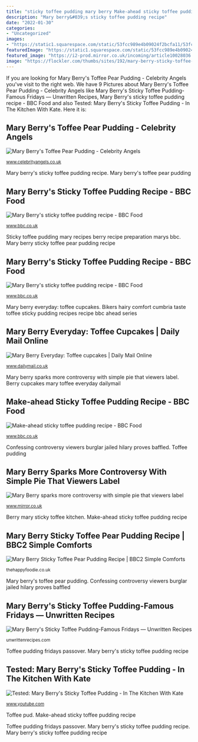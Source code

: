 ```yaml
---
title: "sticky toffee pudding mary berry Make-ahead sticky toffee pudding recipe"
description: "Mary berry&#039;s sticky toffee pudding recipe"
date: "2022-01-30"
categories:
- "Uncategorized"
images:
- "https://static1.squarespace.com/static/53fcc989e4b09024f2bcfa11/53fccc85e4b0da7df46862b1/59deb3f8f9a61ecf242e56a3/1507893678471/DSC_0131+(6).jpg"
featuredImage: "https://static1.squarespace.com/static/53fcc989e4b09024f2bcfa11/53fccc85e4b0da7df46862b1/59deb3f8f9a61ecf242e56a3/1507893678471/DSC_0131+(6).jpg"
featured_image: "https://i2-prod.mirror.co.uk/incoming/article10028036.ece/ALTERNATES/s615b/PROD-Mary-Berry-Everyday.jpg"
image: "https://flockler.com/thumbs/sites/192/mary-berry-sticky-toffee-pear-pudding-0f0fc8bc-4b7c-467e-bfd4-df48a4a6dd42_s1200x630_c1731x1010_l0x261.jpg"
---
```


If you are looking for Mary Berry&#039;s Toffee Pear Pudding - Celebrity Angels you've visit to the right web. We have 9 Pictures about Mary Berry&#039;s Toffee Pear Pudding - Celebrity Angels like Mary Berry&#039;s Sticky Toffee Pudding-Famous Fridays — Unwritten Recipes, Mary Berry&#039;s sticky toffee pudding recipe - BBC Food and also Tested: Mary Berry&#039;s Sticky Toffee Pudding - In The Kitchen With Kate. Here it is:

## Mary Berry&#039;s Toffee Pear Pudding - Celebrity Angels

![Mary Berry&#039;s Toffee Pear Pudding - Celebrity Angels](https://www.celebrityangels.co.uk/wp-content/uploads/2020/09/mary-berry-sticky-toffee-pear-pudding-0f0fc8bc-4b7c-467e-bfd4-df48a4a6dd42_s0x768_q60-580x430.jpg "Toffee pud")

<small>www.celebrityangels.co.uk</small>

Mary berry&#039;s sticky toffee pudding recipe. Mary berry&#039;s toffee pear pudding

## Mary Berry&#039;s Sticky Toffee Pudding Recipe - BBC Food

![Mary Berry&#039;s sticky toffee pudding recipe - BBC Food](https://ichef.bbci.co.uk/food/ic/food_16x9_1600/recipes/sticky_toffee_pudding_25161_16x9.jpg "Toffee pud")

<small>www.bbc.co.uk</small>

Sticky toffee pudding mary recipes berry recipe preparation marys bbc. Mary berry sticky toffee pear pudding recipe

## Mary Berry&#039;s Sticky Toffee Pudding Recipe - BBC Food

![Mary Berry&#039;s sticky toffee pudding recipe - BBC Food](https://ichef.bbci.co.uk/food/ic/food_16x9_832/recipes/marys_sticky_toffee_41970_16x9.jpg "Mary berry everyday: toffee cupcakes")

<small>www.bbc.co.uk</small>

Mary berry everyday: toffee cupcakes. Bikers hairy comfort cumbria taste toffee sticky pudding recipes recipe bbc ahead series

## Mary Berry Everyday: Toffee Cupcakes | Daily Mail Online

![Mary Berry Everyday: Toffee cupcakes | Daily Mail Online](https://i.dailymail.co.uk/i/pix/2017/01/19/17/3C336F1000000578-0-image-a-42_1484845365634.jpg "Berry cupcakes mary toffee everyday dailymail")

<small>www.dailymail.co.uk</small>

Mary berry sparks more controversy with simple pie that viewers label. Berry cupcakes mary toffee everyday dailymail

## Make-ahead Sticky Toffee Pudding Recipe - BBC Food

![Make-ahead sticky toffee pudding recipe - BBC Food](https://ichef.bbci.co.uk/images/ic/832xn/p04mbv33.jpg "Mary berry sparks more controversy with simple pie that viewers label")

<small>www.bbc.co.uk</small>

Confessing controversy viewers burglar jailed hilary proves baffled. Toffee pudding

## Mary Berry Sparks More Controversy With Simple Pie That Viewers Label

![Mary Berry sparks more controversy with simple pie that viewers label](https://i2-prod.mirror.co.uk/incoming/article10028036.ece/ALTERNATES/s615b/PROD-Mary-Berry-Everyday.jpg "Mary berry sticky toffee pear pudding recipe")

<small>www.mirror.co.uk</small>

Berry mary sticky toffee kitchen. Make-ahead sticky toffee pudding recipe

## Mary Berry Sticky Toffee Pear Pudding Recipe | BBC2 Simple Comforts

![Mary Berry Sticky Toffee Pear Pudding Recipe | BBC2 Simple Comforts](https://flockler.com/thumbs/sites/192/mary-berry-sticky-toffee-pear-pudding-0f0fc8bc-4b7c-467e-bfd4-df48a4a6dd42_s1200x630_c1731x1010_l0x261.jpg "Toffee pud")

<small>thehappyfoodie.co.uk</small>

Mary berry&#039;s toffee pear pudding. Confessing controversy viewers burglar jailed hilary proves baffled

## Mary Berry&#039;s Sticky Toffee Pudding-Famous Fridays — Unwritten Recipes

![Mary Berry&#039;s Sticky Toffee Pudding-Famous Fridays — Unwritten Recipes](https://static1.squarespace.com/static/53fcc989e4b09024f2bcfa11/53fccc85e4b0da7df46862b1/59deb3f8f9a61ecf242e56a3/1507893678471/DSC_0131+(6).jpg "Toffee pudding")

<small>unwrittenrecipes.com</small>

Toffee pudding fridays passover. Mary berry&#039;s sticky toffee pudding recipe

## Tested: Mary Berry&#039;s Sticky Toffee Pudding - In The Kitchen With Kate

![Tested: Mary Berry&#039;s Sticky Toffee Pudding - In The Kitchen With Kate](https://i.ytimg.com/vi/EmwA0CfoKeI/maxresdefault.jpg "Berry cupcakes mary toffee everyday dailymail")

<small>www.youtube.com</small>

Toffee pud. Make-ahead sticky toffee pudding recipe

Toffee pudding fridays passover. Mary berry&#039;s sticky toffee pudding recipe. Mary berry&#039;s sticky toffee pudding recipe
